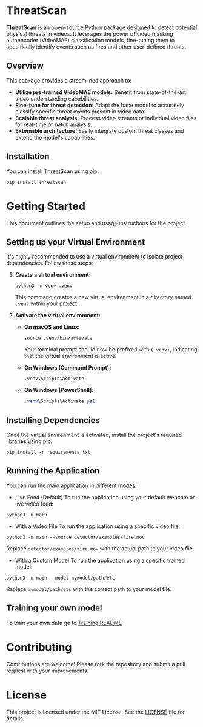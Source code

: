 # ThreatScan
**ThreatScan** is an open-source Python package designed to detect potential physical threats in videos. It leverages the power of video masking autoencoder (VideoMAE) classification models, fine-tuning them to specifically identify events such as fires and other user-defined threats.

## Overview

This package provides a streamlined approach to:

* **Utilize pre-trained VideoMAE models:** Benefit from state-of-the-art video understanding capabilities.
* **Fine-tune for threat detection:** Adapt the base model to accurately classify specific threat events present in video data.
* **Scalable threat analysis:** Process video streams or individual video files for real-time or batch analysis.
* **Extensible architecture:** Easily integrate custom threat classes and extend the model's capabilities.

## Installation

You can install ThreatScan using pip:
```
pip install threatscan
```

# Getting Started

This document outlines the setup and usage instructions for the project.

## Setting up your Virtual Environment

It's highly recommended to use a virtual environment to isolate project dependencies. Follow these steps:

1.  **Create a virtual environment:**
    ```
    python3 -m venv .venv
    ```
    This command creates a new virtual environment in a directory named `.venv` within your project.

2.  **Activate the virtual environment:**

    * **On macOS and Linux:**
        ```
        source .venv/bin/activate
        ```
        Your terminal prompt should now be prefixed with `(.venv)`, indicating that the virtual environment is active.

    * **On Windows (Command Prompt):**
        ```
        .venv\Scripts\activate
        ```

    * **On Windows (PowerShell):**
        ```powershell
        .venv\Scripts\Activate.ps1
        ```

## Installing Dependencies

Once the virtual environment is activated, install the project's required libraries using pip:

```
pip install -r requirements.txt
```

## Running the Application
You can run the main application in different modes:

* Live Feed (Default)
To run the application using your default webcam or live video feed:

```
python3 -m main
```

* With a Video File
To run the application using a specific video file:

```
python3 -m main --source detector/examples/fire.mov
```
Replace `detector/examples/fire.mov` with the actual path to your video file.

* With a Custom Model
To run the application using a specific trained model:

```
python3 -m main --model mymodel/path/etc
```
Replace `mymodel/path/etc` with the correct path to your model file.


## Training your own model
To train your own data go to [Training README](training/README.md)

# Contributing
Contributions are welcome! Please fork the repository and submit a pull request with your improvements.

# License
This project is licensed under the MIT License. See the [LICENSE](LICENSE) file for details.